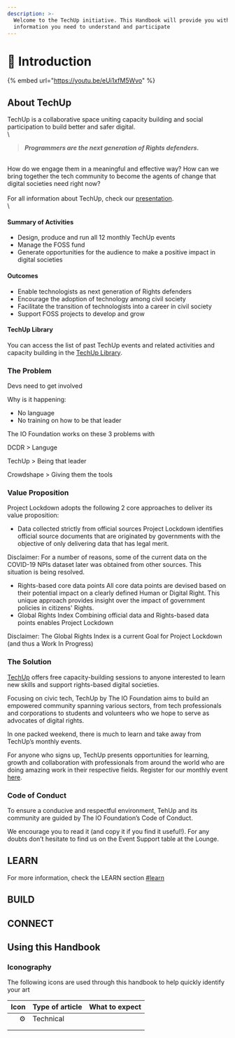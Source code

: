 ```yaml
---
description: >-
  Welcome to the TechUp initiative. This Handbook will provide you with all the
  information you need to understand and participate
---
```


# 🚧 Introduction

{% embed url="https://youtu.be/eUi1xfM5Wvo" %}

## About TechUp

TechUp is a collaborative space uniting capacity building and social participation to build better and safer digital.\
\


> _**Programmers are the next generation of Rights defenders.**_

\
How do we engage them in a meaningful and effective way? How can we bring together the tech community to become the agents of change that digital societies need right now?\
\
For all information about TechUp, check our [presentation](https://opencollective.com/redirect?url=https%3A%2F%2FTIOF.Click%2FTUPresentation).\
\


#### **Summary of Activities**

* Design, produce and run all 12 monthly TechUp events
* Manage the FOSS fund
* Generate opportunities for the audience to make a positive impact in digital societies

#### **Outcomes**

* Enable technologists as next generation of Rights defenders
* Encourage the adoption of technology among civil society
* Facilitate the transition of technologists into a career in civil society
* Support FOSS projects to develop and grow

#### **TechUp Library**

You can access the list of past TechUp events and related activities and capacity building in the [TechUp Library](https://opencollective.com/redirect?url=https%3A%2F%2FTIOF.Click%2FTULibrary).





### The Problem

Devs need to get involved



Why is it happening:&#x20;

* No language
* No training on how to be that leader

The IO Foundation works on these 3 problems with

DCDR > Languge

TechUp > Being that leader

Crowdshape > Giving them the tools





### Value Proposition

Project Lockdown adopts the following 2 core approaches to deliver its value proposition:

* Data collected strictly from official sources Project Lockdown identifies official source documents that are originated by governments with the objective of only delivering data that has legal merit.

Disclaimer: For a number of reasons, some of the current data on the COVID-19 NPIs dataset later was obtained from other sources. This situation is being resolved.

* Rights-based core data points All core data points are devised based on their potential impact on a clearly defined Human or Digital Right. This unique approach provides insight over the impact of government policies in citizens' Rights.
* Global Rights Index Combining official data and Rights-based data points enables Project Lockdown

Disclaimer: The Global Rights Index is a current Goal for Project Lockdown (and thus a Work In Progress)

### The Solution





[TechUp](https://theiofoundation.org/TechUp) offers free capacity-building sessions to anyone interested to learn new skills and support rights-based digital societies.

Focusing on civic tech, TechUp by The IO Foundation aims to build an empowered community spanning various sectors, from tech professionals and corporations to students and volunteers who we hope to serve as advocates of digital rights.

In one packed weekend, there is much to learn and take away from TechUp’s monthly events.

For anyone who signs up, TechUp presents opportunities for learning, growth and collaboration with professionals from around the world who are doing amazing work in their respective fields. Register for our monthly event [here](https://tiof.click/EventsRSVP).

### **Code of Conduct**

To ensure a conducive and respectful environment, TehUp and its community are guided by The IO Foundation’s Code of Conduct.

We encourage you to read it (and copy it if you find it useful!). For any doubts don’t hesitate to find us on the Event Support table at the Lounge.

## LEARN

For more information, check the LEARN section [#learn](./#learn "mention")

## BUILD



## CONNECT



## Using this Handbook





### Iconography

The following icons are used through this handbook to help quickly identify your art

|   Icon | Type of article | What to expect |
| -----: | --------------- | -------------- |
| :gear: | Technical       |                |
|        |                 |                |
|        |                 |                |

